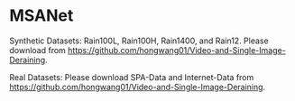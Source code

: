 # MSANet
Synthetic Datasets: Rain100L, Rain100H, Rain1400, and Rain12. Please download from https://github.com/hongwang01/Video-and-Single-Image-Deraining.

Real Datasets: Please download SPA-Data and Internet-Data from https://github.com/hongwang01/Video-and-Single-Image-Deraining.
